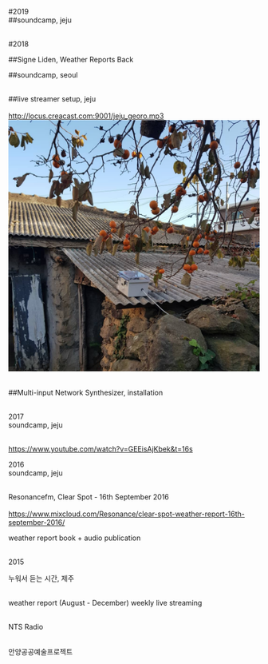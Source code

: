 #2019<br>
##soundcamp, jeju <br><br>

#2018<br>

##Signe Liden, Weather Reports Back

##soundcamp, seoul<br><br>

##live streamer setup, jeju<br><br>
http://locus.creacast.com:9001/jeju_georo.mp3<br>
<img src="../img/jeju_streamer.png"><br><br>

##Multi-input Network Synthesizer, installation<br><br> 

2017<br>
soundcamp, jeju<br><br>

https://www.youtube.com/watch?v=GEEisAjKbek&t=16s

2016<br>
soundcamp, jeju<br><br>

Resonancefm, Clear Spot - 16th September 2016 <br><br>
https://www.mixcloud.com/Resonance/clear-spot-weather-report-16th-september-2016/


weather report book + audio publication<br><br>

2015<br>

누워서 듣는 시간, 제주<br><br> 

weather report (August - December) weekly live streaming<br><br>

NTS Radio<br><br>

안양공공예술프로젝트 

